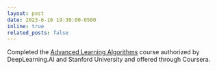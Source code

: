 ```yaml
---
layout: post
date: 2023-6-16 19:30:00-0500
inline: true
related_posts: false
---
```


Completed the [Advanced Learning Algorithms](https://coursera.org/share/e306cd16168204a8aa6a8c92b9b2a6e7) course authorized by DeepLearning.AI and Stanford University and offered through Coursera.